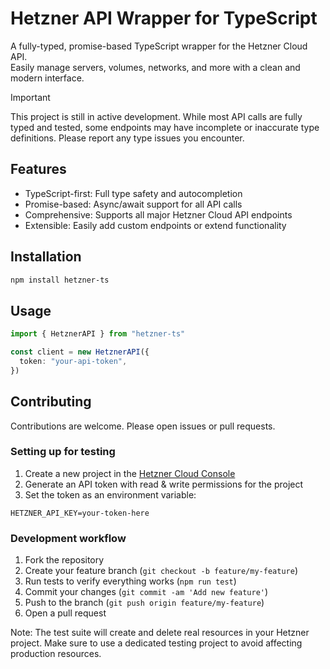# Hetzner API Wrapper for TypeScript

A fully-typed, promise-based TypeScript wrapper for the Hetzner Cloud API.  
Easily manage servers, volumes, networks, and more with a clean and modern interface.

> [!IMPORTANT]
> This project is still in active development. While most API calls are fully typed and tested, some endpoints may have incomplete or inaccurate type definitions. Please report any type issues you encounter.

## Features

- TypeScript-first: Full type safety and autocompletion
- Promise-based: Async/await support for all API calls
- Comprehensive: Supports all major Hetzner Cloud API endpoints
- Extensible: Easily add custom endpoints or extend functionality

## Installation

```bash
npm install hetzner-ts
```

## Usage

```typescript
import { HetznerAPI } from "hetzner-ts"

const client = new HetznerAPI({
  token: "your-api-token",
})
```

## Contributing

Contributions are welcome. Please open issues or pull requests.

### Setting up for testing

1. Create a new project in the [Hetzner Cloud Console](https://console.hetzner.cloud/)
2. Generate an API token with read & write permissions for the project
3. Set the token as an environment variable:

```
HETZNER_API_KEY=your-token-here
```

### Development workflow

1. Fork the repository
2. Create your feature branch (`git checkout -b feature/my-feature`)
3. Run tests to verify everything works (`npm run test`)
4. Commit your changes (`git commit -am 'Add new feature'`)
5. Push to the branch (`git push origin feature/my-feature`)
6. Open a pull request

Note: The test suite will create and delete real resources in your Hetzner project. Make sure to use a dedicated testing project to avoid affecting production resources.
